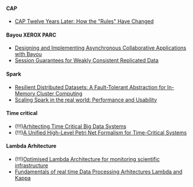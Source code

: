 #### CAP

* [CAP Twelve Years Later: How the "Rules" Have Changed](https://www.computer.org/cms/Computer.org/ComputingNow/homepage/2012/0512/T_CO2_CAP12YearsLater.pdf)

#### Bayou XEROX PARC

* [Designing and Implementing Asynchronous Collaborative Applications with Bayou](http://ecl.cc.gatech.edu/sites/default/files/publications/C.12-Edwards-UIST-1997.pdf)
* [Session Guarantees for Weakly Consistent Replicated Data](https://www.cis.upenn.edu/~bcpierce/courses/dd/papers/SessionGuaranteesPDIS.ps)


#### Spark
* [Resilient Distributed Datasets: A Fault-Tolerant Abstraction for In-Memory Cluster Computing](https://www2.eecs.berkeley.edu/Pubs/TechRpts/2011/EECS-2011-82.pdf)
* [Scaling Spark in the real world: Performance and Usability](https://cs.stanford.edu/~matei/papers/2015/vldb_spark.pdf)

#### Time critical
* (!!!)[Arhitecting Time Critical Big Data Systems](https://arxiv.org/pdf/1611.00946.pdf)
* (!!!)[A Unified High-Level Petri Net Formalism for Time-Critical Systems](https://www.researchgate.net/publication/3187351_A_Unified_High-Level_Petri_Net_Formalism_for_Time-Critical_Systems)

#### Lambda Arhitecture
* (!!!)[Optimised Lambda Architecture for monitoring scientific infrastructure](https://www.researchgate.net/publication/324493058_Optimised_Lambda_Architecture_for_monitoring_scientific_infrastructure)
* [Fundamentals of real time Data Processing Arhitectures Lambda and Kappa](http://martinfeick.com/wp-content/uploads/2018/07/Fundamentals-of-Real-Time-Data-Processing-Architectures-Lambda-and-Kappa.pdf)
